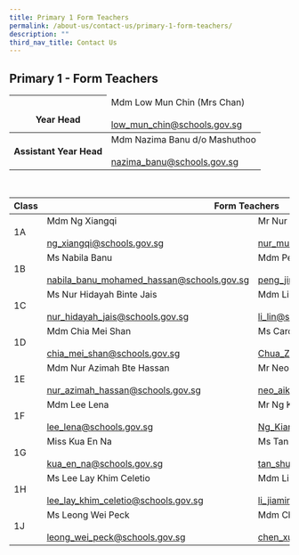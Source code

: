 ```yaml
---
title: Primary 1 Form Teachers
permalink: /about-us/contact-us/primary-1-form-teachers/
description: ""
third_nav_title: Contact Us
---
```

## **Primary 1 - Form Teachers**

<table>
<thead>
  <tr>
    <th><br>Year Head</th>
    <td>Mdm Low Mun Chin (Mrs Chan)<br><br><a href="mailto:low_mun_chin@schools.gov.sg">low_mun_chin@schools.gov.sg</a><br></td>
  </tr>
</thead>
<tbody>
  <tr>
    <th>  Assistant Year Head</th>
    <td> Mdm Nazima Banu d/o Mashuthoo<br><br><a href="mailto:nazima_banu@schools.gov.sg">nazima_banu@schools.gov.sg</a>  </td>
  </tr>
</tbody>
</table>

<br>

<table>
<thead>
  <tr>
    <th>Class</th>
    <th colspan="2">Form Teachers<br></th>
  </tr>
</thead>
<tbody>
  <tr>
    <td>1A</td>
    <td>Mdm Ng Xiangqi<br><br><a href="mailto:ng_xiangqi@schools.gov.sg" target="_blank" rel="noopener noreferrer">ng_xiangqi@schools.gov.sg</a></td>
    <td>Mr Nur Muhammad Kamal<br><br><a href="mailto:nur_muhammad_kamal_mat@schools.gov.sg" target="_blank" rel="noopener noreferrer">nur_muhammad_kamal_mat@schools.gov.sg</a></td>
  </tr>
  <tr>
    <td>1B</td>
    <td>Ms Nabila Banu<br><br><a href="mailto:nabila_banu_mohamed_hassan@schools.gov.sg" target="_blank" rel="noopener noreferrer">nabila_banu_mohamed_hassan@schools.gov.sg</a></td>
    <td>Mdm Peng Jing Jing<br><br><a href="mailto:peng_jingjing@schools.gov.sg">peng_jingjing@schools.gov.sg</a><br></td>
  </tr>
  <tr>
    <td>1C</td>
    <td>Ms Nur Hidayah Binte Jais<br><br><a href="mailto:nur_hidayah_jais@schools.gov.sg" target="_blank" rel="noopener noreferrer">nur_hidayah_jais@schools.gov.sg</a></td>
    <td>Mdm Li Lin<br><br><a href="mailto:li_lin@schools.gov.sg" target="_blank" rel="noopener noreferrer">li_lin@schools.gov.sg</a></td>
  </tr>
  <tr>
    <td> 1D</td>
    <td>Mdm Chia Mei Shan<br><br><a href="mailto:chia_mei_shan@schools.gov.sg" target="_blank" rel="noopener noreferrer">chia_mei_shan@schools.gov.sg</a> </td>
    <td>Ms Carol Chua Zhi Ning<br><br><a href="mailto:Chua_Zhi_Ning_Carol@schools.gov.sg">Chua_Zhi_Ning_Carol@schools.gov.sg</a> </td>
  </tr>
  <tr>
    <td>1E</td>
    <td>Mdm Nur Azimah Bte Hassan<br><br><a href="mailto:nur_azimah_hassan@schools.gov.sg" target="_blank" rel="noopener noreferrer">nur_azimah_hassan@schools.gov.sg</a> </td>
    <td>Mr Neo Aik Ghee<br><br><a href="mailto:neo_aik_ghee@schools.gov.sg" target="_blank" rel="noopener noreferrer">neo_aik_ghee@schools.gov.sg</a> </td>
  </tr>
  <tr>
    <td>1F</td>
    <td>Mdm Lee Lena<br><br><a href="mailto:lee_lena@schools.gov.sg" target="_blank" rel="noopener noreferrer">lee_lena@schools.gov.sg</a> </td>
    <td>Mr Ng Kian Woon<br><br><a href="mailto:Ng_Kian_Woon@schools.gov.sg">Ng_Kian_Woon@schools.gov.sg</a> </td>
  </tr>
  <tr>
    <td>1G</td>
    <td>Miss Kua En Na<br><br><a href="mailto:kua_en_na@schools.gov.sg" target="_blank" rel="noopener noreferrer">kua_en_na@schools.gov.sg</a> </td>
    <td> Ms Tan Shumin Cecilia<br><br><a href="mailto:tan_shumin_cecilia@schools.gov.sg" target="_blank" rel="noopener noreferrer">tan_shumin_cecilia@schools.gov.sg</a></td>
  </tr>
  <tr>
    <td>  1H</td>
    <td>Ms Lee Lay Khim Celetio<br><br><a href="mailto:lee_lay_khim_celetio@schools.gov.sgg" target="_blank" rel="noopener noreferrer">lee_lay_khim_celetio@schools.gov.sg</a></td>
    <td>Mdm Li Jia Min<br><br><a href="mailto:li_jiamin_a@schools.gov.sg" target="_blank" rel="noopener noreferrer">li_jiamin_a@schools.gov.sg</a></td>
  </tr>
  <tr>
    <td> 1J</td>
    <td>Ms Leong Wei Peck<br><br><a href="mailto:leong_wei_peck@schools.gov.sg" target="_blank" rel="noopener noreferrer">leong_wei_peck@schools.gov.sg</a> </td>
    <td>Mdm Chen Xujin<br><br><a href="mailto:chen_xujin@schools.gov.sg" target="_blank" rel="noopener noreferrer">chen_xujin@schools.gov.sg</a> </td>
  </tr>
</tbody>
</table>